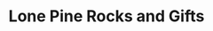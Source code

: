 ---
title: "Lone Pine Rocks and Gifts"
url: /lone-pine/lone-pine-rocks-and-gifts/
shop: Andenken
---